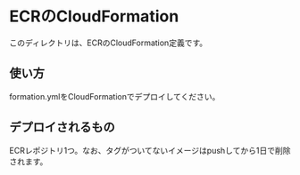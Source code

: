 # ECRのCloudFormation

このディレクトリは、ECRのCloudFormation定義です。

## 使い方

formation.ymlをCloudFormationでデプロイしてください。

## デプロイされるもの

ECRレポジトリ1つ。なお、タグがついてないイメージはpushしてから1日で削除されます。
